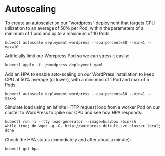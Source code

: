# Autoscaling

To create an autoscaler on our “wordpress” deployment that targets CPU utilization to an average of 50% per Pod, within the parameters of a minimum of 1 pod and up to a maximum of 10 Pods:
```
kubectl autoscale deployment wordpress --cpu-percent=50 --min=1 --max=10
```

Artificially limit our Wordpress Pod so we can stress it easily:
```
kubectl apply -f ./wordpress-deployment.yaml
```

Add an HPA to enable auto-scaling on our WordPress installation to keep CPU at 50% average (or lower), with a minimum of 1 Pod and max of 5 Pods:
```
kubectl autoscale deployment wordpress --cpu-percent=50 --min=1 --max=5
```

Simulate load using an infinite HTTP request loop from a worker Pod on our cluster to WordPress to spike our CPU and see how HPA responds:
```
kubectl run -i --tty load-generator --image=busybox /bin/sh
while true; do wget -q -O- http://wordpress.default.svc.cluster.local; done
```

Check the HPA status (immediately and after about a minute):
```
kubectl get hpa
```
